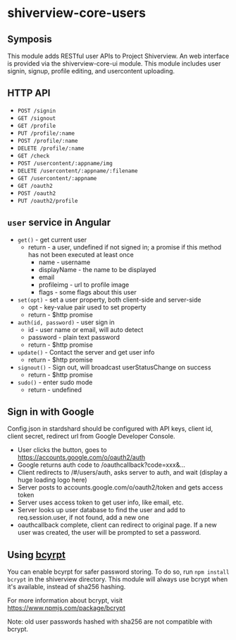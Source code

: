 # shiverview-core-users

## Symposis

This module adds RESTful user APIs to Project Shiverview. An web interface is provided via the shiverview-core-ui module. This module includes user signin, signup, profile editing, and usercontent uploading.

## HTTP API

* `POST /signin`
* `GET /signout`
* `GET /profile`
* `PUT /profile/:name`
* `POST /profile/:name`
* `DELETE /profile/:name`
* `GET /check`
* `POST /usercontent/:appname/img`
* `DELETE /usercontent/:appname/:filename`
* `GET /usercontent/:appname`
* `GET /oauth2`
* `POST /oauth2`
* `PUT /oauth2/profile`

## `user` service in Angular

* `get()` - get current user
  * return - a user, undefined if not signed in; a promise if this method has not been executed at least once
    * name - username
    * displayName - the name to be displayed
    * email
    * profileimg - url to profile image
    * flags - some flags about this user
* `set(opt)` - set a user property, both client-side and server-side
  * opt - key-value pair used to set property
  * return - $http promise
* `auth(id, password)` - user sign in
  * id - user name or email, will auto detect
  * password - plain text password
  * return - $http promise
* `update()` - Contact the server and get user info
  * return - $http promise
* `signout()` - Sign out, will broadcast userStatusChange on success
  * return - $http promise
* `sudo()` - enter sudo mode
  * return - undefined

## Sign in with Google

Config.json in stardshard should be configured with API keys, client id, client secret, redirect url from Google Developer Console.

* User clicks the button, goes to https://accounts.google.com/o/oauth2/auth
* Google returns auth code to /oauthcallback?code=xxx&...
* Client redirects to /#/users/auth, asks server to auth, and wait (display a huge loading logo here)
* Server posts to accounts.google.com/o/oauth2/token and gets access token
* Server uses access token to get user info, like email, etc.
* Server looks up user database to find the user and add to req.session.user, if not found, add a new one
* oauthcallback complete, client can redirect to original page. If a new user was created, the user will be prompted to set a password.

## Using [bcyrpt](https://www.npmjs.com/package/bcrypt)

You can enable bcyrpt for safer password storing. To do so, run `npm install bcrypt` in the shiverview directory. This module will always use bcrypt when it's available, instead of sha256 hashing.

For more information about bcrypt, visit https://www.npmjs.com/package/bcrypt

Note: old user passwords hashed with sha256 are not compatible with bcrypt.
